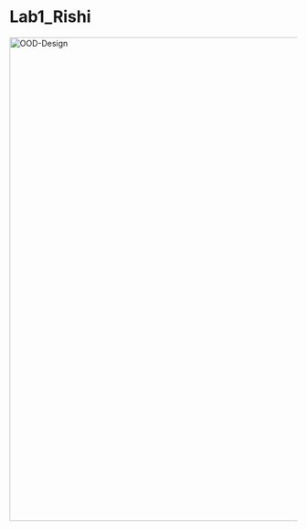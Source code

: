 # Lab1_Rishi

<img width="847" alt="OOD-Design" src="https://github.com/user-attachments/assets/63ce5811-768d-49bd-98c0-fecd6a09ac34" />
